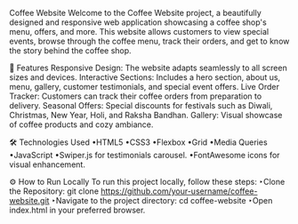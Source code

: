 Coffee Website
Welcome to the Coffee Website project, a beautifully designed and responsive web application showcasing a coffee shop's menu, offers, and more. This website allows customers to view special events, browse through the coffee menu, track their orders, and get to know the story behind the coffee shop.

🌟 Features
Responsive Design: The website adapts seamlessly to all screen sizes and devices.
Interactive Sections: Includes a hero section, about us, menu, gallery, customer testimonials, and special event offers.
Live Order Tracker: Customers can track their coffee orders from preparation to delivery.
Seasonal Offers: Special discounts for festivals such as Diwali, Christmas, New Year, Holi, and Raksha Bandhan.
Gallery: Visual showcase of coffee products and cozy ambiance.

🛠️ Technologies Used
•HTML5
•CSS3
   •Flexbox
   •Grid
   •Media Queries
•JavaScript
•Swiper.js for testimonials carousel.
•FontAwesome icons for visual enhancement.

⚙️ How to Run Locally
To run this project locally, follow these steps:
‣Clone the Repository:
 git clone https://github.com/your-username/coffee-website.git
‣Navigate to the project directory:
 cd coffee-website
‣Open index.html in your preferred browser.


